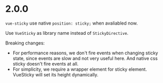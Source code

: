 # 2.0.0

`vue-sticky` use native `position: sticky;` when avaliabled now.

Use `VueSticky` as library name instead of `StickyDirective`.

Breaking changes:
- For performance reasons, we don't fire events when changing sticky state, since events are slow and not very useful here. And native css sticky doesn't fire events at all.
- For simplicity, we require a wrapper element for sticky element. VueSticky will set its height dynamically.
